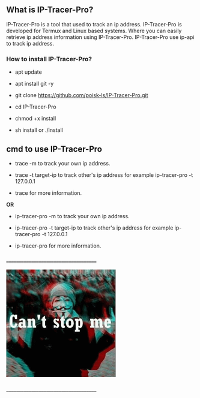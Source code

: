 ## What is IP-Tracer-Pro?

IP-Tracer-Pro is a tool that used to track an ip address. IP-Tracer-Pro is developed for Termux and Linux based systems. Where you can easily retrieve ip address information using IP-Tracer-Pro. IP-Tracer-Pro use ip-api to track ip address.

### How to install IP-Tracer-Pro?

* apt update

* apt install git -y

* git clone https://github.com/poisk-ls/IP-Tracer-Pro.git

* cd IP-Tracer-Pro

* chmod +x install

* sh install or ./install


## cmd to use IP-Tracer-Pro

* trace -m to track your own ip address.

* trace -t target-ip to track other's ip address for example ip-tracer-pro -t 127.0.0.1

* trace for more information.

**OR**

* ip-tracer-pro -m to track your own ip address.

* ip-tracer-pro -t target-ip to track other's ip address for example ip-tracer-pro -t 127.0.0.1

* ip-tracer-pro for more information.

#### ____________________________________
![Alt text](https://github.com/poisk-ls/poisk-ls/blob/main/My%20Database%20Work/gif/120407.gif)
#### ____________________________________
